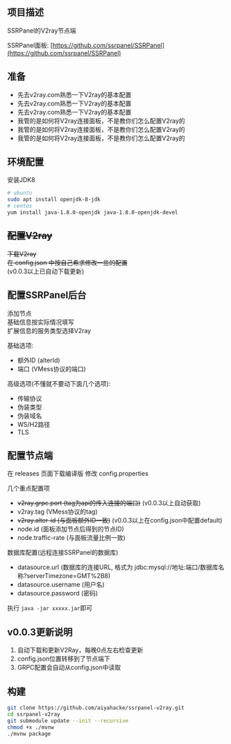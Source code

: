 ## 项目描述
SSRPanel的V2ray节点端

SSRPanel面板: 
[https://github.com/ssrpanel/SSRPanel](https://github.com/ssrpanel/SSRPanel)

## 准备

- 先去v2ray.com熟悉一下V2ray的基本配置
- 先去v2ray.com熟悉一下V2ray的基本配置
- 先去v2ray.com熟悉一下V2ray的基本配置
- 我管的是如何将V2ray连接面板，不是教你们怎么配置V2ray的
- 我管的是如何将V2ray连接面板，不是教你们怎么配置V2ray的
- 我管的是如何将V2ray连接面板，不是教你们怎么配置V2ray的

## 环境配置

安装JDK8
```bash
# ubuntu
sudo apt install openjdk-8-jdk
# centos
yum install java-1.8.0-openjdk java-1.8.0-openjdk-devel
```

## ~~配置V2ray~~ 

~~下载V2ray~~  
~~在 config.json 中按自己希求修改一些的配置~~  
(v0.0.3以上已自动下载更新)  

## 配置SSRPanel后台

添加节点  
基础信息按实际情况填写  
扩展信息的服务类型选择V2ray  

基础选项:  
- 额外ID (alterId)  
- 端口 (VMess协议的端口)
  
高级选项(不懂就不要动下面几个选项):  
- 传输协议  
- 伪装类型  
- 伪装域名  
- WS/H2路径  
- TLS  

## 配置节点端

在 releases 页面下载编译版
修改 config.properties

几个重点配置项
- ~~v2ray.grpc.port (tag为api的传入连接的端口)~~ (v0.0.3以上自动获取)
- v2ray.tag (VMess协议的tag)
- ~~v2ray.alter-id (与面板额外ID一致)~~ (v0.0.3以上在config.json中配置default)
- node.id (面板添加节点后得到的节点ID)
- node.traffic-rate (与面板流量比例一致)

数据库配置(远程连接SSRPanel的数据库)
- datasource.url (数据库的连接URL, 格式为 jdbc:mysql://地址:端口/数据库名称?serverTimezone=GMT%2B8)
- datasource.username (用户名)
- datasource.password (密码)


执行 `java -jar xxxxx.jar`即可

## v0.0.3更新说明

1. 自动下载和更新V2Ray，每晚0点左右检查更新
2. config.json位置转移到了节点端下
3. GRPC配置会自动从config.json中读取

## 构建
```bash
git clone https://github.com/aiyahacke/ssrpanel-v2ray.git
cd ssrpanel-v2ray
git submodule update --init --recursive
chmod +x ./mvnw
./mvnw package
```
